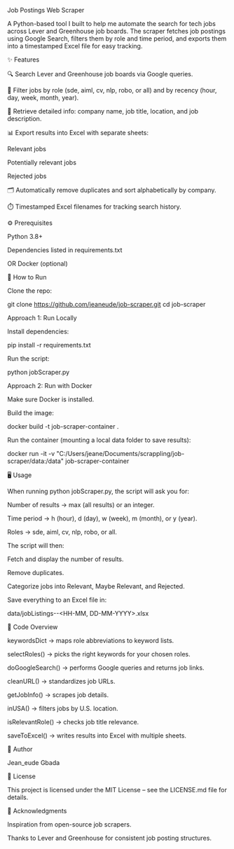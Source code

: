 Job Postings Web Scraper

A Python-based tool I built to help me automate the search for tech jobs across Lever and Greenhouse job boards. The scraper fetches job postings using Google Search, filters them by role and time period, and exports them into a timestamped Excel file for easy tracking.

✨ Features

🔍 Search Lever and Greenhouse job boards via Google queries.

🎯 Filter jobs by role (sde, aiml, cv, nlp, robo, or all) and by recency (hour, day, week, month, year).

📝 Retrieve detailed info: company name, job title, location, and job description.

📊 Export results into Excel with separate sheets:

Relevant jobs

Potentially relevant jobs

Rejected jobs

🗂️ Automatically remove duplicates and sort alphabetically by company.

⏱️ Timestamped Excel filenames for tracking search history.

⚙️ Prerequisites

Python 3.8+

Dependencies listed in requirements.txt

OR Docker (optional)

🚀 How to Run

Clone the repo:

git clone https://github.com/jeaneude/job-scraper.git
cd job-scraper

Approach 1: Run Locally

Install dependencies:

pip install -r requirements.txt


Run the script:

python jobScraper.py

Approach 2: Run with Docker

Make sure Docker is installed.

Build the image:

docker build -t job-scraper-container .


Run the container (mounting a local data folder to save results):

docker run -it -v "C:/Users/jeane/Documents/scrappling/job-scraper/data:/data" job-scraper-container

🖥️ Usage

When running python jobScraper.py, the script will ask you for:

Number of results → max (all results) or an integer.

Time period → h (hour), d (day), w (week), m (month), or y (year).

Roles → sde, aiml, cv, nlp, robo, or all.

The script will then:

Fetch and display the number of results.

Remove duplicates.

Categorize jobs into Relevant, Maybe Relevant, and Rejected.

Save everything to an Excel file in:

data/jobListings-<timePeriod>-<HH-MM, DD-MM-YYYY>.xlsx

📂 Code Overview

keywordsDict → maps role abbreviations to keyword lists.

selectRoles() → picks the right keywords for your chosen roles.

doGoogleSearch() → performs Google queries and returns job links.

cleanURL() → standardizes job URLs.

getJobInfo() → scrapes job details.

inUSA() → filters jobs by U.S. location.

isRelevantRole() → checks job title relevance.

saveToExcel() → writes results into Excel with multiple sheets.

👤 Author

Jean_eude Gbada

📜 License

This project is licensed under the MIT License – see the LICENSE.md
 file for details.

🙌 Acknowledgments

Inspiration from open-source job scrapers.

Thanks to Lever and Greenhouse for consistent job posting structures.
